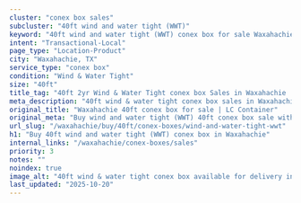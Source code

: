 ```yaml
---
cluster: "conex box sales"
subcluster: "40ft wind and water tight (WWT)"
keyword: "40ft wind and water tight (WWT) conex box for sale Waxahachie, TX"
intent: "Transactional-Local"
page_type: "Location-Product"
city: "Waxahachie, TX"
service_type: "conex box"
condition: "Wind & Water Tight"
size: "40ft"
title_tag: "40ft 2yr Wind & Water Tight conex box Sales in Waxahachie | LC Container"
meta_description: "40ft wind & water tight conex box sales in Waxahachie. Fast delivery, competitive pricing. Serving conex boxes area. Quote ID: AU5. Call (214) 524-4168 for your free quote today."
original_title: "Waxahachie 40ft conex box for sale | LC Container"
original_meta: "Buy wind and water tight (WWT) 40ft conex box sale with local delivery in Waxahachie, TX. LC Container — local Since 2003. Request a fast quote today."
url_slug: "/waxahachie/buy/40ft/conex-boxes/wind-and-water-tight-wwt"
h1: "Buy 40ft wind and water tight (WWT) conex box in Waxahachie"
internal_links: "/waxahachie/conex-boxes/sales"
priority: 3
notes: ""
noindex: true
image_alt: "40ft wind & water tight conex box available for delivery in Waxahachie"
last_updated: "2025-10-20"
---
```


<!-- TODO: Add unique city/inventory copy, images, and internal links here. -->
